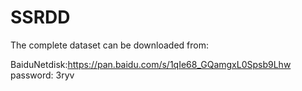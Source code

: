# SSRDD

The complete dataset can be downloaded from:

BaiduNetdisk:https://pan.baidu.com/s/1qIe68_GQamgxL0Spsb9Lhw password: 3ryv

